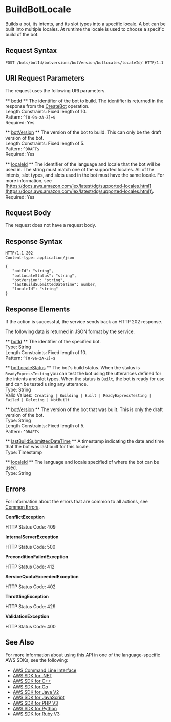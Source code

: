 # BuildBotLocale<a name="API_BuildBotLocale"></a>

Builds a bot, its intents, and its slot types into a specific locale\. A bot can be built into multiple locales\. At runtime the locale is used to choose a specific build of the bot\.

## Request Syntax<a name="API_BuildBotLocale_RequestSyntax"></a>

```
POST /bots/botId/botversions/botVersion/botlocales/localeId/ HTTP/1.1
```

## URI Request Parameters<a name="API_BuildBotLocale_RequestParameters"></a>

The request uses the following URI parameters\.

 ** [botId](#API_BuildBotLocale_RequestSyntax) **   <a name="lexv2-BuildBotLocale-request-botId"></a>
The identifier of the bot to build\. The identifier is returned in the response from the [CreateBot](API_CreateBot.md) operation\.  
Length Constraints: Fixed length of 10\.  
Pattern: `^[0-9a-zA-Z]+$`   
Required: Yes

 ** [botVersion](#API_BuildBotLocale_RequestSyntax) **   <a name="lexv2-BuildBotLocale-request-botVersion"></a>
The version of the bot to build\. This can only be the draft version of the bot\.  
Length Constraints: Fixed length of 5\.  
Pattern: `^DRAFT$`   
Required: Yes

 ** [localeId](#API_BuildBotLocale_RequestSyntax) **   <a name="lexv2-BuildBotLocale-request-localeId"></a>
The identifier of the language and locale that the bot will be used in\. The string must match one of the supported locales\. All of the intents, slot types, and slots used in the bot must have the same locale\. For more information, see [https://docs.aws.amazon.com/lex/latest/dg/supported-locales.html](https://docs.aws.amazon.com/lex/latest/dg/supported-locales.html)\.  
Required: Yes

## Request Body<a name="API_BuildBotLocale_RequestBody"></a>

The request does not have a request body\.

## Response Syntax<a name="API_BuildBotLocale_ResponseSyntax"></a>

```
HTTP/1.1 202
Content-type: application/json

{
   "botId": "string",
   "botLocaleStatus": "string",
   "botVersion": "string",
   "lastBuildSubmittedDateTime": number,
   "localeId": "string"
}
```

## Response Elements<a name="API_BuildBotLocale_ResponseElements"></a>

If the action is successful, the service sends back an HTTP 202 response\.

The following data is returned in JSON format by the service\.

 ** [botId](#API_BuildBotLocale_ResponseSyntax) **   <a name="lexv2-BuildBotLocale-response-botId"></a>
The identifier of the specified bot\.  
Type: String  
Length Constraints: Fixed length of 10\.  
Pattern: `^[0-9a-zA-Z]+$` 

 ** [botLocaleStatus](#API_BuildBotLocale_ResponseSyntax) **   <a name="lexv2-BuildBotLocale-response-botLocaleStatus"></a>
The bot's build status\. When the status is `ReadyExpressTesting` you can test the bot using the utterances defined for the intents and slot types\. When the status is `Built`, the bot is ready for use and can be tested using any utterance\.  
Type: String  
Valid Values:` Creating | Building | Built | ReadyExpressTesting | Failed | Deleting | NotBuilt` 

 ** [botVersion](#API_BuildBotLocale_ResponseSyntax) **   <a name="lexv2-BuildBotLocale-response-botVersion"></a>
The version of the bot that was built\. This is only the draft version of the bot\.  
Type: String  
Length Constraints: Fixed length of 5\.  
Pattern: `^DRAFT$` 

 ** [lastBuildSubmittedDateTime](#API_BuildBotLocale_ResponseSyntax) **   <a name="lexv2-BuildBotLocale-response-lastBuildSubmittedDateTime"></a>
A timestamp indicating the date and time that the bot was last built for this locale\.  
Type: Timestamp

 ** [localeId](#API_BuildBotLocale_ResponseSyntax) **   <a name="lexv2-BuildBotLocale-response-localeId"></a>
The language and locale specified of where the bot can be used\.  
Type: String

## Errors<a name="API_BuildBotLocale_Errors"></a>

For information about the errors that are common to all actions, see [Common Errors](CommonErrors.md)\.

 **ConflictException**   
  
HTTP Status Code: 409

 **InternalServerException**   
  
HTTP Status Code: 500

 **PreconditionFailedException**   
  
HTTP Status Code: 412

 **ServiceQuotaExceededException**   
  
HTTP Status Code: 402

 **ThrottlingException**   
  
HTTP Status Code: 429

 **ValidationException**   
  
HTTP Status Code: 400

## See Also<a name="API_BuildBotLocale_SeeAlso"></a>

For more information about using this API in one of the language\-specific AWS SDKs, see the following:
+  [AWS Command Line Interface](https://docs.aws.amazon.com/goto/aws-cli/models.lex.v2-2020-08-07/BuildBotLocale) 
+  [AWS SDK for \.NET](https://docs.aws.amazon.com/goto/DotNetSDKV3/models.lex.v2-2020-08-07/BuildBotLocale) 
+  [AWS SDK for C\+\+](https://docs.aws.amazon.com/goto/SdkForCpp/models.lex.v2-2020-08-07/BuildBotLocale) 
+  [AWS SDK for Go](https://docs.aws.amazon.com/goto/SdkForGoV1/models.lex.v2-2020-08-07/BuildBotLocale) 
+  [AWS SDK for Java V2](https://docs.aws.amazon.com/goto/SdkForJavaV2/models.lex.v2-2020-08-07/BuildBotLocale) 
+  [AWS SDK for JavaScript](https://docs.aws.amazon.com/goto/AWSJavaScriptSDK/models.lex.v2-2020-08-07/BuildBotLocale) 
+  [AWS SDK for PHP V3](https://docs.aws.amazon.com/goto/SdkForPHPV3/models.lex.v2-2020-08-07/BuildBotLocale) 
+  [AWS SDK for Python](https://docs.aws.amazon.com/goto/boto3/models.lex.v2-2020-08-07/BuildBotLocale) 
+  [AWS SDK for Ruby V3](https://docs.aws.amazon.com/goto/SdkForRubyV3/models.lex.v2-2020-08-07/BuildBotLocale) 